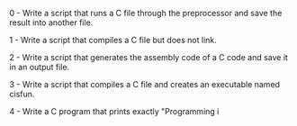 0 - Write a script that runs a C file through the preprocessor and save the result into another file.

1 - Write a script that compiles a C file but does not link.

2 - Write a script that generates the assembly code of a C code and save it in an output file.

3 -  Write a script that compiles a C file and creates an executable named cisfun.

4 - Write a C program that prints exactly "Programming i

